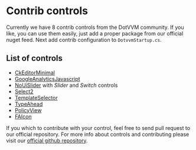 # Contrib controls

Currently we have 8 contrib controls from the DotVVM community. If you like, you can use them easily, just add a proper package from our official nuget feed. Next add contrib configuration to `DotvvmStartup.cs`.

## List of controls

* [CkEditorMinimal](Controls/CkEditorMinimal/readme.md)
* [GoogleAnalyticsJavascript](Controls/GoogleAnalyticsJavascript/readme.md)
* [NoUiSlider](Controls/NoUiSlider/readme.md) with *Slider* and *Switch* controls
* [Select2](Controls/Select2/readme.md)
* [TemplateSelector](Controls/TemplateSelector/readme.md)
* [TypeAhead](Controls/TypeAhead/readme.md)
* [PolicyView](Controls/PolicyView/readme.md)
* [FAIcon](Controls/FAIcon/readme.md)


If you which to contribute with your control, feel free to send pull request to our official repository. For more info about controls and contributing please visit our [official github repository](https://github.com/riganti/dotvvm-contrib ).